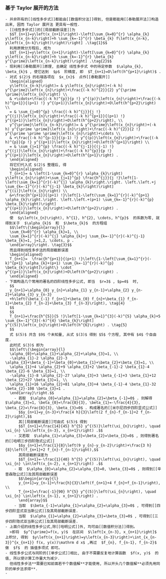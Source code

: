 ### 基于 Taylor 展开的方法
	- 并非所有的[[线性多步式]]都能由[[数值积分法]]得到, 但是都能用[[泰勒展开法]]构造出来, 因而 Taylor 展开法 更具有一般性.
	- [[线性多步式]]的[[局部截断误差]]为
	  $$T_{n+1}=y\left(x_{n+1}\right)-\left[\sum_{k=0}^{r} \alpha_{k} y\left(x_{n-k}\right)+h \sum_{k=-1}^{r} \beta_{k} f\left(x_{n-k}, y\left(x_{n-k}\right)\right)\right] .\tag{1}$$
	  利用原微分方程后, 成为
	  $$T_{n+1}=y\left(x_{n+1}\right)-\left[\sum_{k=0}^{r} \alpha_{k} y\left(x_{n-k}\right)+h \sum_{k=-1}^{r} \beta_{k} y^{\prime}\left(x_{n-k}\right)\right] .\tag{2}$$
	- 现利用[[泰勒展开]]原理, 去确定 线性多步式 中的待定参数  $\alpha_{k}, \beta_{k}$ , 使它达到  $p$  阶精度, 即  $T_{n+1}=O\left(h^{p+1}\right)$ .
	- 对式 $(2)$ 的右端各项在  $x_{n}$  点作[[泰勒展开]]
	  \begin{aligned}
	  y\left(x_{n-k}\right)= & y\left(x_{n}\right)+(-k h) y^{\prime}\left(x_{n}\right)+\frac{(-k h)^{2}}{2} y^{\prime \prime}\left(x_{n}\right) \\
	  & +\cdots+\frac{(-k h)^{p}}{p !} y^{(p)}\left(x_{n}\right)+\frac{(-k h)^{p+1}}{(p+1) !} y^{(p+1)}\left(x_{n}\right)+O\left(h^{p+2}\right) \\
	  = & \sum_{j=0}^{p} \frac{(-k h)^{j}}{j !} y^{(j)}\left(x_{n}\right)+\frac{(-k h)^{p+1}}{(p+1) !} y^{(p+1)}\left(x_{n}\right)+O\left(h^{p+2}\right), \\
	  y^{\prime}\left(x_{n-k}\right)= & y^{\prime}\left(x_{n}\right)+(-k h) y^{\prime \prime}\left(x_{n}\right)+\frac{(-k h)^{2}}{2 !} y^{\prime \prime \prime}\left(x_{n}\right)+\cdots \\
	  & +\frac{(-k h)^{p-1}}{(p-1) !} y^{(p)}\left(x_{n}\right)+\frac{(-k h)^{p}}{p !} y^{(p+1)}\left(x_{n}\right)+O\left(h^{p+1}\right) \\
	  = & \sum_{j=1}^{p} \frac{(-k h)^{j-1}}{(j-1) !} y^{(j)}\left(x_{n}\right)+\frac{(-k h)^{p}}{p !} y^{(p+1)}\left(x_{n}\right)+O\left(h^{p+1}\right) .
	  \end{aligned}
	  将它们代入式 $(2)$ 整理后, 得
	  \begin{aligned}
	  T_{n+1}= & \left(1-\sum_{k=0}^{r} \alpha_{k}\right) y\left(x_{n}\right)+\sum_{j=1}^{p} \frac{h^{j}}{j !}\left[1-\left(\sum_{k=1}^{r}(-k)^{j} \alpha_{k}\right.\right. \left.\left.+j \sum_{k=-1}^{r}(-k)^{j-1} \beta_{k}\right)\right] y^{(i)}\left(x_{n}\right) \\
	  &+\frac{h^{p+1}}{(p+1) !}\left[1-\left(\sum_{k=1}^{r}(-k)^{p+1} \alpha_{k}\right.\right. \left.\left.+(p+1) \sum_{k=-1}^{r}(-k)^{p} \beta_{k}\right)\right] y^{(p+1)}\left(x_{n}\right)+O\left(h^{p+2}\right) .
	  \end{aligned}
	  使  $y\left(x_{n}\right), h^{1}, h^{2}, \cdots, h^{p}$  的系数为零, 就得到关于  $\alpha_{k}$  和  $\beta_{k}$  的方程组
	  $$\left\{\begin{array}{l}
	  \sum_{k=0}^{r} \alpha_{k}=1, \\
	  \sum_{k=1}^{r}(-k)^{j} \alpha_{k}+j \sum_{k=-1}^{r}(-k)^{j-1} \beta_{k}=1, j=1,2, \cdots, p .
	  \end{array}\right. \tag{3}$$
	  而且得到线性多步法的局部截断误差
	  \begin{aligned}
	  T_{n+1}=  \frac{h^{p+1}}{(p+1) !}\left\{1-\left[\sum_{k=1}^{r}(-k)^{p+1} \alpha_{k}+(p+1) \sum_{k=-1}^{r}(-k)^{p} \beta_{k}\right]\right\} \cdot y^{(p+1)}\left(x_{n}\right)+O\left(h^{p+2}\right) .
	  \end{aligned}
	- 下面构造几个常用的著名的四阶线性多步公式, 即当  $r=3$ , $p=4$  时,
	  $$
	  y_{n+1}=\alpha_{0} y_{n}+\alpha_{1} y_{n-1}+\alpha_{2} y_{n-2}+\alpha_{3} y_{n-3} 
	  +h\left(\beta_{-1} f_{n+1}+\beta_{0} f_{n}+\beta_{1} f_{n-1}+\beta_{2} f_{n-2}+\beta_{3} f_{n-3}\right), \tag{4}
	  $$
	  $$
	  T_{n+1}=\frac{h^{5}}{5 !}\left[1-\sum_{k=1}^{3}(-k)^{5} \alpha_{k}+5 \sum_{k=-1}^{3}(-k)^{4} \beta_{k}\right] y^{(5)}\left(x_{n}\right)+O\left(h^{6}\right) . \tag{5}
	  $$
	  式 $(5)$ 共含 $9$ 个未知量, 从式 $(3)$ 得到 $5$ 个方程, 其中有 $4$ 个自由度.
	  此时式 $(3)$ 即为
	  $$\left\{\begin{array}{l}
	  \alpha_{0}+\alpha_{1}+\alpha_{2}+\alpha_{3}=1, \\
	  -\alpha_{1}-2 \alpha_{2}-3 \alpha_{3}+\beta_{-1}+\beta_{0}+\beta_{1}+\beta_{2}+\beta_{3}=1, \\
	  \alpha_{1}+4 \alpha_{2}+9 \alpha_{3}+2 \beta_{-1}-2 \beta_{1}-4 \beta_{2}-6 \beta_{3}=1, \\
	  -\alpha_{1}-8 \alpha_{2}-27 \alpha_{3}+3 \beta_{-1}+3 \beta_{1}+12 \beta_{2}+27 \beta_{3}=1, \\
	  \alpha_{1}+16 \alpha_{2}+81 \alpha_{3}+4 \beta_{-1}-4 \beta_{1}-32 \beta_{2}-108 \beta_{3}=1 .
	  \end{array}\right.$$
		- 若取  $\alpha_{0}=\alpha_{1}=\alpha_{2}=\beta_{-1}=0$ . 则解得  $\alpha_{3}=1, \beta_{0}=\frac{8}{3}, \beta_{1}=-\frac{4}{3}, \beta_{2}=\frac{8}{3}, \beta_{3}=0$ . 构成著名的[[米尔尼四步四阶显式公式]]
		  $$y_{n+1}=y_{n-3}+\frac{4 h}{3}\left(2 f_{n}-f_{n-1}+2 f_{n-2}\right),$$
		  其[[局部截断误差]]可由式 $(5)$ 得到
		  $$T_{n+1}=\frac{14}{45} h^{5} y^{(5)}\left(\xi_{n}\right), \quad \xi_{n} \in\left(x_{n-3}, x_{n+1}\right) .$$
		- 又若取  $\alpha_{1}=\alpha_{3}=\beta_{2}=\beta_{3}=0$ , 则得到著名的[[哈明三步四阶隐式公式]]
		  $$y_{n+1}=\frac{1}{8}\left(9 y_{n}-y_{n-2}\right)+\frac{3 h}{8}\left(f_{n+1}+2 f_{n}-f_{n-1}\right),$$
		  其局部截断误差为
		  $$T_{n+1}=-\frac{1}{40} h^{5} y^{(5)}\left(\xi_{n}\right), \quad \xi_{n} \in\left(x_{n-2}, x_{n+1}\right) .$$
		- 取  $\alpha_{0}=\alpha_{2}=\alpha_{3}=0, \beta_{3}=0$ , 则得到[[辛普森隐公式]]及其局部截断误差
		  $$\begin{array}{l}
		  y_{n+1}=y_{n-1}+\frac{h}{3}\left(f_{n+1}+4 f_{n}+f_{n-1}\right), \\
		  T_{n+1}=\frac{-1}{90} h^{5} y^{(5)}\left(\xi_{n}\right), \quad \xi_{n} \in\left(x_{n-1}, x_{n+1}\right) .
		  \end{array}$$
		- 当取  $\beta_{-1}=\alpha_{1}=\alpha_{2}=\alpha_{3}=0$ , 可得到[[四步四阶显式亚当斯公式]]及其局部截断误差.
		  当取  $\alpha_{1}=\alpha_{2}=\alpha_{3}=\beta_{3}=0$ , 可得到[[三步四阶隐式亚当斯公式]]及其局部截断误差.
	- 上面介绍的线性多步公式,除[[哈明公式]]外, 均可由[[数值积分法]]得到。
	  >即将  $y^{\prime}=f(x, y)$  在区间  $\left[x_{n-3}, x_{n+1}\right]$  上积分, 得到  $y\left(x_{n+1}\right)=y\left(x_{n-3}\right)+\int_{x_{n-3}}^{x_{n+1}} f(x, y(x))\mathrm d x$ ,再过  $f_{n}, f_{n-1}, f_{n-2}$  做  $f$  的 插值多项式 即可。
	- 线性多步公式与同阶的[[单步公式]]相比, 由于不需要反复地计算函数  $f(x, y)$  的值, 所以使计算工作量大为减少.
	  但线性多步法**需要已知前面若干个数值解**才能使用, 所以开头几个数值解**必须先用同阶的单步法求得**.
	-